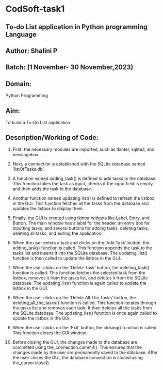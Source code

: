 # CodSoft-task1
## To-do List application in Python programming Language
## Author: Shalini P
## Batch: (1 November- 30 November,2023)
## Domain: 
Python Programming
## Aim: 
To build a To-Do List application
## Description/Working of Code:
1. First, the necessary modules are imported, such as tkinter, sqlite3, and messagebox.

2. Next, a connection is established with the SQLite database named 'listOfTasks.db'.

3. A function named adding_task() is defined to add tasks to the database. This function takes the task as input, checks if the input field is empty, and then adds the task to the database.

4. Another function named updating_list() is defined to refresh the listbox in the GUI. This function fetches all the tasks from the database and updates the listbox to display them.

5. Finally, the GUI is created using tkinter widgets like Label, Entry, and Button. The main window has a label for the header, an entry box for inputting tasks, and several buttons for adding tasks, deleting tasks, deleting all tasks, and exiting the application.

6. When the user enters a task and clicks on the 'Add Task' button, the adding_task() function is called. This function appends the task to the tasks list and inserts it into the SQLite database. The updating_list() function is then called to update the listbox in the GUI.

7. When the user clicks on the 'Delete Task' button, the deleting_task() function is called. This function fetches the selected task from the listbox, removes it from the tasks list, and deletes it from the SQLite database. The updating_list() function is again called to update the listbox in the GUI.

8. When the user clicks on the 'Delete All The Tasks' button, the deleting_all_the_tasks() function is called. This function iterates through the tasks list and removes each task. It then deletes all the tasks from the SQLite database. The updating_list() function is once again called to update the listbox in the GUI.

9. When the user clicks on the 'Exit' button, the closing() function is called. This function closes the GUI window.

10. Before closing the GUI, the changes made to the database are committed using the_connection.commit(). This ensures that the changes made by the user are permanently saved to the database. After the user closes the GUI, the database connection is closed using the_cursor.close().
